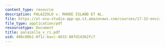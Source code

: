 ```yaml
---
content_type: resource
description: PALAZZOLO v. RHODE ISLAND ET AL.
file: https://ol-ocw-studio-app-qa.s3.amazonaws.com/courses/17-32-environmental-politics-and-policy-spring-2003/408c80b18f1cbacc463388fd14362fc7_palazolla_v_ri.pdf
file_type: application/pdf
resourcetype: Document
title: palazolla_v_ri.pdf
uid: 408c80b1-8f1c-bacc-4633-88fd14362fc7
---
```

